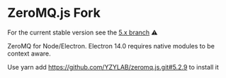 # ZeroMQ.js Fork

For the current stable version see the [5.x branch](https://github.com/YZYLAB/zeromq.js/tree/5.x) ⚠

ZeroMQ for Node/Electron. Electron 14.0 requires native modules to be context aware.

Use yarn add https://github.com/YZYLAB/zeromq.js.git#5.2.9 to install it
